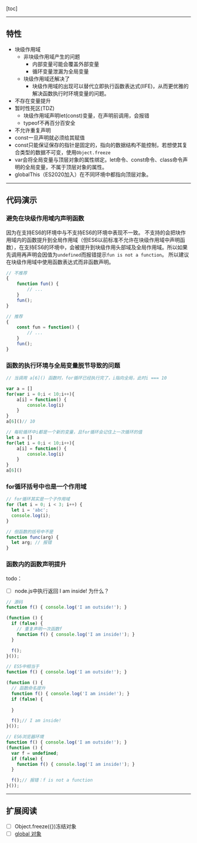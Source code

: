 [toc]

---

## 特性

- 块级作用域
    - 非块级作用域产生的问题
        - 内部变量可能会覆盖外部变量
        - 循环变量泄漏为全局变量
    - 块级作用域还解决了
        - 块级作用域的出现可以替代立即执行函数表达式(IIFE)，从而更优雅的解决函数执行时环境变量的问题。
- 不存在变量提升
- 暂时性死区(TDZ)
    - 块级作用域声明let(const)变量，在声明前调用，会报错
    - typeof不再百分百安全
- 不允许重复声明
- const一旦声明就必须给其赋值
- const只能保证保存的指针是固定的，指向的数据结构不能控制，若想使其复合类型的数据不可变，使用`Object.freeze`
- var会将全局变量与顶层对象的属性绑定。let命令、const命令、class命令声明的全局变量，不属于顶层对象的属性。
- globalThis（ES2020加入）在不同环境中都指向顶层对象。

---

## 代码演示
### 避免在块级作用域内声明函数
因为在支持ES6的环境中与不支持ES6的环境中表现不一致。
不支持的会把块作用域内的函数提升到全局作用域（但ES6以前标准不允许在块级作用域中声明函数），在支持ES6的环境中，会被提升到块级作用头部域及全局作用域。所以如果先调用再声明会因值为`undefined`而报错提示`fun is not a function`。
所以建议在块级作用域中使用函数表达式而非函数声明。
```javascript
// 不推荐
{
    function fun() {
        // ...
    }
    fun();
}

// 推荐
{
    const fun = function() {
        // ...
    }
    fun();
}

```

### 函数的执行环境与全局变量脱节导致的问题
```javascript
// 当调用 a[6]() 函数时，for循环已经执行完了，i指向全局，此时i === 10

var a = []
for(var i = 0;i < 10;i++){
    a[i] = function() {
        console.log(i)
    }
}
a[6]()// 10
```

```javascript
// 每轮循环中i都是一个新的变量，且for循环会记住上一次循环的值
let a = []
for(let i = 0;i < 10;i++){
    a[i] = function() {
        console.log(i)
    }
}
a[6]()
```

### for循环括号中也是一个作用域
```javascript
// for循环其实是一个子作用域
for (let i = 0; i < 3; i++) {
  let i = 'abc';
  console.log(i);
}

// 但函数的括号中不是
function func(arg) {
  let arg; // 报错
}
```

### 函数内的函数声明提升

todo：
- [ ] node.js中执行返回 I am inside! 为什么？

```javascript
// 源码
function f() { console.log('I am outside!'); }

(function () {
  if (false) {
    // 重复声明一次函数f
    function f() { console.log('I am inside!'); }
  }

  f();
}());

// ES5中相当于
function f() { console.log('I am outside!'); }

(function () {
  // 函数命名提升
  function f() { console.log('I am inside!'); }
  if (false) {
  
  }

  f();// I am inside!
}());

// ES6浏览器环境
function f() { console.log('I am outside!'); }
(function () {
  var f = undefined;
  if (false) {
    function f() { console.log('I am inside!'); }
  }

  f();// 报错：f is not a function
}());
```

---

## 扩展阅读
- [ ] Object.freeze({})冻结对象
- [ ] [global 对象](http://es6.ruanyifeng.com/#docs/let#global-%E5%AF%B9%E8%B1%A1)
